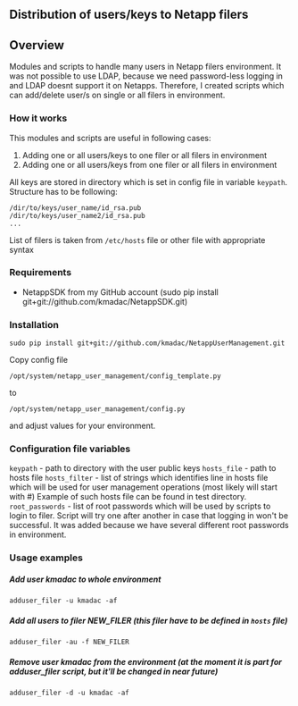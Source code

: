 ## Distribution of users/keys to Netapp filers

## Overview

Modules and scripts to handle many users in Netapp filers environment.
It was not possible to use LDAP, because we need password-less logging in and LDAP doesnt support it on Netapps.
Therefore, I created scripts which can add/delete user/s on single or all filers in environment.

### How it works

This modules and scripts are useful in following cases:

1. Adding one or all users/keys to one filer or all filers in environment
2. Adding one or all users/keys from one filer or all filers in environment

All keys are stored in directory which is set in config file in variable `keypath`. Structure has to be following:

    /dir/to/keys/user_name/id_rsa.pub
    /dir/to/keys/user_name2/id_rsa.pub
    ...

List of filers is taken from `/etc/hosts` file or other file with appropriate syntax

### Requirements

* NetappSDK from my GitHub account (sudo pip install git+git://github.com/kmadac/NetappSDK.git)

### Installation

    sudo pip install git+git://github.com/kmadac/NetappUserManagement.git

Copy config file

    /opt/system/netapp_user_management/config_template.py
to

    /opt/system/netapp_user_management/config.py

and adjust values for your environment.

### Configuration file variables

`keypath` - path to directory with the user public keys
`hosts_file` - path to hosts file
`hosts_filter` - list of strings which identifies line in hosts file which will be used for user management operations (most likely will start with #)
Example of such hosts file can be found in test directory.
`root_passwords` - list of root passwords which will be used by scripts to login to filer. Script will try one after another in case that logging in won't be successful. It was added because we have several different root passwords in environment.

### Usage examples

##### Add user **kmadac** to whole environment

    adduser_filer -u kmadac -af

##### Add all users to filer **NEW_FILER** (this filer have to be defined in `hosts` file)

    adduser_filer -au -f NEW_FILER

##### Remove user **kmadac** from the environment (at the moment it is part for **adduser_filer** script, but it'll be changed in near future)

    adduser_filer -d -u kmadac -af

